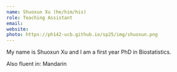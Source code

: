 ```yaml
---
name: Shuoxun Xu (he/him/his)
role: Teaching Assistant
email: 
website: 
photo: https://ph142-ucb.github.io/sp25/img/shuoxun.png
---
```


My name is Shuoxun Xu and I am a first year PhD in Biostatistics.

Also fluent in: Mandarin 